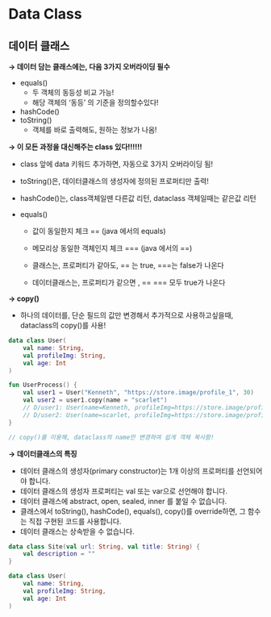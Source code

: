 # Data Class

## **데이터 클래스**

**→ 데이터 담는 클래스에는, 다음 3가지 오버라이딩 필수**

- equals()
    - 두 객체의 동등성 비교 가능!
    - 해당 객체의 ‘동등’ 의 기준을 정의할수있다!
- hashCode()
- toString()
    - 객체를 바로 출력해도, 원하는 정보가 나옴!

**→ 이 모든 과정을 대신해주는 class 있다!!!!!!**

- class 앞에 data 키워드 추가하면, 자동으로   3가지 오버라이딩 됨!

- toString()은, 데이터클래스의 생성자에 정의된 프로퍼티만 출력!

- hashCode()는, class객체일땐 다른값 리턴, dataclass 객체일때는 같은값 리턴

- equals()
    - 값이 동일한지 체크 == (java 에서의 equals)
    - 메모리상 동일한 객체인지 체크 === (java 에서의 ==)
    
    - 클래스는, 프로퍼티가 같아도, == 는 true, ===는 false가 나온다
    - 데이터클래스는, 프로퍼티가 같으면 , == === 모두  true가 나온다

**→ copy()**

- 하나의 데이터를, 단순 필드의 값만 변경해서 추가적으로 사용하고싶을때, dataclass의 copy()를 사용!

```kotlin
data class User(
    val name: String,
    val profileImg: String,
    val age: Int
)

fun UserProcess() {
    val user1 = User("Kenneth", "https://store.image/profile_1", 30)
    val user2 = user1.copy(name = "scarlet")
    // D/user1: User(name=Kenneth, profileImg=https://store.image/profile_1, age=30)
    // D/user2: User(name=scarlet, profileImg=https://store.image/profile_1, age=30)
}

// copy()를 이용해, dataclass의 name만 변경하여 쉽게 객체 복사함!
```

**→ 데이터클래스의 특징**

- 데이터 클래스의 생성자(primary constructor)는 1개 이상의 프로퍼티를 선언되어야 합니다.
- 데이터 클래스의 생성자 프로퍼티는 val 또는 var으로 선언해야 합니다.
- 데이터 클래스에 abstract, open, sealed, inner 를 붙일 수 없습니다.
- 클래스에서 toString(), hashCode(), equals(), copy()를 override하면, 그 함수는 직접 구현된 코드를 사용합니다.
- 데이터 클래스는 상속받을 수 없습니다.

```kotlin
data class Site(val url: String, val title: String) {
    val description = ""
}

data class User(
    val name: String,
    val profileImg: String,
    val age: Int
)
```